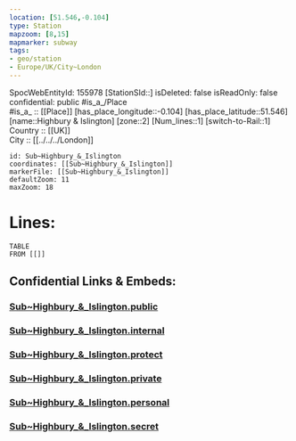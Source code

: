 ```yaml
---
location: [51.546,-0.104] 
type: Station 
mapzoom: [8,15] 
mapmarker: subway 
tags:
- geo/station
- Europe/UK/City~London
---
```

SpocWebEntityId: 155978
[StationSId::] 
isDeleted: false
isReadOnly: false
confidential: public
#is_a_/Place  
#is_a_ :: [[Place]] 
[has_place_longitude::-0.104] 
[has_place_latitude::51.546] 
[name::Highbury &amp; Islington] 
[zone::2] 
[Num_lines::1] 
[switch-to-Rail::1] 
Country :: [[UK]]  
City :: [[../../../London]]  


```leaflet
id: Sub~Highbury_&_Islington
coordinates: [[Sub~Highbury_&_Islington]] 
markerFile: [[Sub~Highbury_&_Islington]] 
defaultZoom: 11 
maxZoom: 18
```


# Lines: 
```dataview
TABLE 
FROM [[]] 
```


## Confidential Links & Embeds: 

### [Sub~Highbury_&_Islington.public](/_public/\Earth\Continent\Europe\Europe~North\UK\England\Regions~England\London,Greater\cities~GreaterLondon\Underground\StationSub~Highbury_&_Islington.public.md) 

### [Sub~Highbury_&_Islington.internal](/_internal/\Earth\Continent\Europe\Europe~North\UK\England\Regions~England\London,Greater\cities~GreaterLondon\Underground\StationSub~Highbury_&_Islington.internal.md) 

### [Sub~Highbury_&_Islington.protect](/_protect/\Earth\Continent\Europe\Europe~North\UK\England\Regions~England\London,Greater\cities~GreaterLondon\Underground\StationSub~Highbury_&_Islington.protect.md) 

### [Sub~Highbury_&_Islington.private](/_private/\Earth\Continent\Europe\Europe~North\UK\England\Regions~England\London,Greater\cities~GreaterLondon\Underground\StationSub~Highbury_&_Islington.private.md) 

### [Sub~Highbury_&_Islington.personal](/_personal/\Earth\Continent\Europe\Europe~North\UK\England\Regions~England\London,Greater\cities~GreaterLondon\Underground\StationSub~Highbury_&_Islington.personal.md) 

### [Sub~Highbury_&_Islington.secret](/_secret/\Earth\Continent\Europe\Europe~North\UK\England\Regions~England\London,Greater\cities~GreaterLondon\Underground\StationSub~Highbury_&_Islington.secret.md)

